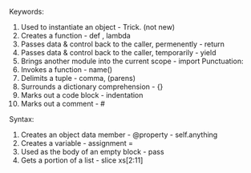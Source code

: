 Keywords:
  1. Used to instantiate an object      - Trick. (not new)
  2. Creates a function                 - def , lambda 
  3. Passes data & control back to the 
     caller, permenently                - return
  4. Passes data & control back to the 
     caller, temporarily                - yield
  5. Brings another module into the current scope - import
Punctuation:
  1. Invokes a function                 - name()
  2. Delimits a tuple                   - comma, (parens)
  3. Surrounds a dictionary comprehension - {}
  4. Marks out a code block             - indentation
  5. Marks out a comment                - # 

Syntax:
  1. Creates an object data member      - @property - self.anything
  2. Creates a variable                 - assignment = 
  3. Used as the body of an empty block - pass
  4. Gets a portion of a list           - slice xs[2:11]